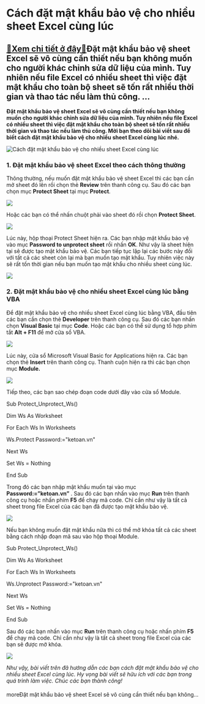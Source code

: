 Cách đặt mật khẩu bảo vệ cho nhiều sheet Excel cùng lúc
=======================================================

[:gift:Xem chi tiết ở đây:gift:](https://hddtvn.com/cach-dat-mat-khau-bao-ve-cho-nhieu-sheet-excel-cung-luc-2/)Đặt mật khẩu bảo vệ sheet Excel sẽ vô cùng cần thiết nếu bạn không muốn cho người khác chỉnh sửa dữ liệu của mình. Tuy nhiên nếu file Excel có nhiều sheet thì việc đặt mật khẩu cho toàn bộ sheet sẽ tốn rất nhiều thời gian và thao tác nếu làm thủ công. …
-------------------------------------------------------------------------------------------------------------------------------------------------------------------------------------------------------------------------------------------------------------

**Đặt mật khẩu bảo vệ sheet Excel sẽ vô cùng cần thiết nếu bạn không muốn cho người khác chỉnh sửa dữ liệu của mình. Tuy nhiên nếu file Excel có nhiều sheet thì việc đặt mật khẩu cho toàn bộ sheet sẽ tốn rất nhiều thời gian và thao tác nếu làm thủ công. Mời bạn theo dõi bài viết sau để biết cách đặt mật khẩu bảo vệ cho nhiều sheet Excel cùng lúc nhé.**


![Cách đặt mật khẩu bảo vệ cho nhiều sheet Excel cùng lúc](https://hddtvn.com/wp-content/uploads/2021/01/mat-khau-sheet.png)


### 1. Đặt mật khẩu bảo vệ sheet Excel theo cách thông thường


Thông thường, nếu muốn đặt mật khẩu bảo vệ sheet Excel thì các bạn cần mở sheet đó lên rồi chọn thẻ **Review** trên thanh công cụ. Sau đó các bạn chọn mục **Protect Sheet** tại mục **Protect**.


![](https://hddtvn.com/wp-content/uploads/2021/01/33-3.png)


Hoặc các bạn có thể nhấn chuột phải vào sheet đó rồi chọn **Protect Sheet**.


![](https://hddtvn.com/wp-content/uploads/2021/01/34-2.png)


Lúc này, hộp thoại Protect Sheet hiện ra. Các bạn nhập mật khẩu bảo vệ vào mục **Password to unprotect sheet** rồi nhấn **OK**. Như vậy là sheet hiện tại sẽ được tạo mật khẩu bảo vệ. Các bạn tiếp tục lặp lại các bước này đối với tất cả các sheet còn lại mà bạn muốn tạo mật khẩu. Tuy nhiên việc này sẽ rất tốn thời gian nếu bạn muốn tạo mật khẩu cho nhiều sheet cùng lúc.


![](https://hddtvn.com/wp-content/uploads/2021/01/35-3.png)


### 2. Đặt mật khẩu bảo vệ cho nhiều sheet Excel cùng lúc bằng VBA


Để đặt mật khẩu bảo vệ cho nhiều sheet Excel cùng lúc bằng VBA, đầu tiên các bạn cần chọn thẻ **Developer** trên thanh công cụ. Sau đó các bạn nhấn chọn **Visual Basic** tại mục **Code**. Hoặc các bạn có thể sử dụng tổ hợp phím tắt **Alt + F11** để mở cửa sổ VBA.


![](https://hddtvn.com/wp-content/uploads/2021/01/36-2.png)


Lúc này, cửa sổ Microsoft Visual Basic for Applications hiện ra. Các bạn chọn thẻ **Insert** trên thanh công cụ. Thanh cuộn hiện ra thì các bạn chọn mục **Module.**


![](https://hddtvn.com/wp-content/uploads/2021/01/MM1ttY8.png)


Tiếp theo, các bạn sao chép đoạn code dưới đây vào cửa sổ Module.


Sub Protect\_Unprotect\_Ws()  

Dim Ws As Worksheet  

For Each Ws In Worksheets  

Ws.Protect Password:="ketoan.vn"  

Next Ws  

Set Ws = Nothing  

End Sub


Trong đó các bạn nhập mật khẩu muốn tại vào mục **Password:=”ketoan.vn”** . Sau đó các bạn nhấn vào mục **Run** trên thanh công cụ hoặc nhấn phím **F5** để chạy mã code. Chỉ cần như vậy là tất cả sheet trong file Excel của các bạn đã được tạo mật khẩu bảo vệ.


![](https://hddtvn.com/wp-content/uploads/2021/01/38-2.png)


Nếu bạn không muốn đặt mật khẩu nữa thì có thể mở khóa tất cả các sheet bằng cách nhập đoạn mã sau vào hộp thoại Module.


Sub Protect\_Unprotect\_Ws()  

Dim Ws As Worksheet  

For Each Ws In Worksheets  

Ws.Unprotect Password:="ketoan.vn"  

Next Ws  

Set Ws = Nothing  

End Sub


Sau đó các bạn nhấn vào mục **Run** trên thanh công cụ hoặc nhấn phím **F5** để chạy mã code. Chỉ cần như vậy là tất cả sheet trong file Excel của các bạn sẽ được mở khóa.


![](https://hddtvn.com/wp-content/uploads/2021/01/39-1-1.png)


*Như vậy, bài viết trên đã hướng dẫn các bạn cách đặt mật khẩu bảo vệ cho nhiều sheet Excel cùng lúc. Hy vọng bài viết sẽ hữu ích với các bạn trong quá trình làm việc. Chúc các bạn thành công!*


#### 


moreĐặt mật khẩu bảo vệ sheet Excel sẽ vô cùng cần thiết nếu bạn không…

